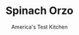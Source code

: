 ---
layout: ../../layouts/MarkdownPostLayout.astro
title: Spinach Orzo
author: America's Test Kitchen
pubDate: 2023-03-15
description: "The perfect compliment to a Mediterranean dinner."
image_url: https://res.cloudinary.com/hksqkdlah/image/upload/ar_1:1,c_fill,dpr_2.0,f_auto,fl_lossy.progressive.strip_profile,g_faces:auto,q_auto:low,w_344/4262_sfs-quickporkchopsandorzo-cc
tags: ["Main Courses","Italian","Pasta","Vegetables"]
calories: 643
protein: 3
carbohydrates: 20
fats: 
fiber: 1
ingredients: [", Table salt","1 cup, orzo","4 cups, baby spinach","2 tablespoons, olive oil","1 medium clove, garlic, minced","1/2 teaspoon, grated lemon zest",", Ground black pepper"]
serves: 4
time: ""
instructions: ["Bring 3 quarts water to boil in large pot over high heat. Add 1 teaspoon salt and orzo and cook until al dente. Reserve 1/4 cup cooking water and drain orzo.","Meanwhile, place spinach, oil, garlic, and lemon zest in large serving bowl. Add drained orzo and toss to coat, adding reserved cooking water as necessary, until spinach is wilted. Adjust seasonings with salt and pepper. Serve."]
nutrition: ["119 mg Potassium","55 mg Phosphorus","17 mg Calcium","22 mg Magnesium","102 mg Sodium","7 g Fat","4 g Monounsaturated","3 mg Vitamin C","1 g Saturated","1 g Fiber","24 µg Folate (food)","52 µg Vitamin K","12 g Water","20 g Carbs","24 µg Folate equivalent (total)","3 g Protein","1 mg Vitamin E","46 µg Vitamin A","160 kcal Energy","643 calories"]
notes: "Add the orzo to the boiling water a couple of minutes before slipping the pork chops into the hot oil."
---